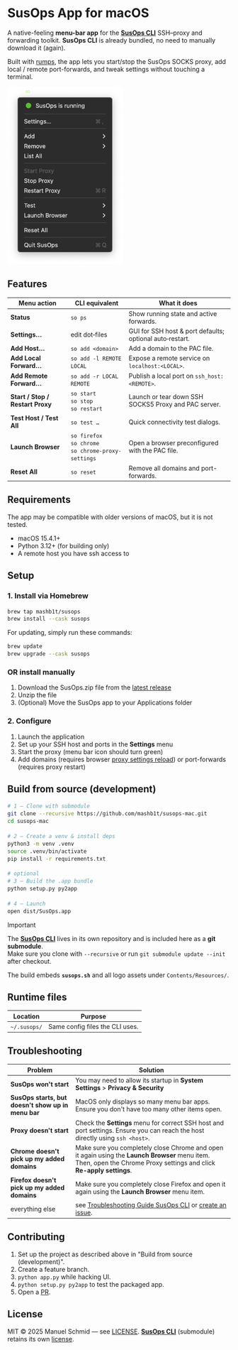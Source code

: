 # SusOps App for macOS

A native-feeling **menu-bar app** for the [**SusOps CLI**](https://github.com/mashb1t/susops-cli) SSH–proxy
and forwarding toolkit. **SusOps CLI** is already bundled, no need to manually download it (again).

Built with [rumps](https://github.com/jaredks/rumps), the app lets you start/stop the SusOps SOCKS proxy, add
local / remote port-forwards, and tweak settings without touching a terminal.

<img src="screenshots/menu.png" alt="Menu" height="400"/>

## Features

| Menu action                      | CLI equivalent                                              | What it does                                             |
|----------------------------------|-------------------------------------------------------------|----------------------------------------------------------|
| **Status**                       | `so ps`                                                     | Show running state and active forwards.                  |
| **Settings…**                    | edit dot‑files                                              | GUI for SSH host & port defaults; optional auto‑restart. |
| **Add Host…**                    | `so add <domain>`                                           | Add a domain to the PAC file.                            |
| **Add Local Forward…**           | `so add -l REMOTE LOCAL`                                    | Expose a remote service on `localhost:<LOCAL>`.          |
| **Add Remote Forward…**          | `so add -r LOCAL REMOTE`                                    | Publish a local port on `ssh_host:<REMOTE>`.             |
| **Start / Stop / Restart Proxy** | `so start`<br/>`so stop`<br/>`so restart`                   | Launch or tear down SSH SOCKS5 Proxy and PAC server.     |
| **Test Host / Test All**         | `so test …`                                                 | Quick connectivity test dialogs.                         |
| **Launch Browser**               | `so firefox`<br/>`so chrome`<br/>`so chrome-proxy-settings` | Open a browser preconfigured with the PAC file.          |
| **Reset All**                    | `so reset`                                                  | Remove all domains and port-forwards.                    |

## Requirements

The app may be compatible with older versions of macOS, but it is not tested.

* macOS 15.4.1+
* Python 3.12+ (for building only)
* A remote host you have ssh access to

## Setup

### 1. Install via Homebrew

```bash
brew tap mashb1t/susops
brew install --cask susops
```

For updating, simply run these commands:

```bash
brew update
brew upgrade --cask susops
```

### OR install manually

1. Download the SusOps.zip file from the [latest release](https://github.com/mashb1t/susops-mac/releases)
2. Unzip the file
3. (Optional) Move the SusOps app to your Applications folder

### 2. Configure

1. Launch the application
2. Set up your SSH host and ports in the **Settings** menu 
3. Start the proxy (menu bar icon should turn green)
4. Add domains (requires browser [proxy settings reload](chrome://net-internals/#proxy)) or port-forwards (requires proxy restart)


## Build from source (development)

```bash
# 1 – Clone with submodule
git clone --recursive https://github.com/mashb1t/susops-mac.git
cd susops-mac

# 2 – Create a venv & install deps
python3 -m venv .venv
source .venv/bin/activate
pip install -r requirements.txt

# optional
# 3 – Build the .app bundle
python setup.py py2app

# 4 – Launch
open dist/SusOps.app
```

> [!IMPORTANT]
> The [**SusOps CLI**](https://github.com/mashb1t/susops-cli) lives in its own repository and is included here as a **git submodule**.  
> Make sure you clone with `--recursive` or run `git submodule update --init` after checkout.

The build embeds **`susops.sh`** and all logo assets under `Contents/Resources/`.

## Runtime files

| Location     | Purpose                         |
|--------------|---------------------------------|
| `~/.susops/` | Same config files the CLI uses. |

## Troubleshooting

| Problem                                            | Solution                                                                                                                                                                                 |
|----------------------------------------------------|------------------------------------------------------------------------------------------------------------------------------------------------------------------------------------------|
| **SusOps won't start**                             | You may need to allow its startup in **System Settings** > **Privacy & Security**                                                                                                        |
| **SusOps starts, but doesn't show up in menu bar** | MacOS only displays so many menu bar apps. Ensure you don't have too many other items open.                                                                                              |
| **Proxy doesn't start**                            | Check the **Settings** menu for correct SSH host and port settings. Ensure you can reach the host directly using `ssh <host>`.                                                        |
| **Chrome doesn't pick up my added domains**        | Make sure you completely close Chrome and open it again using the **Launch Browser** menu item. Then, open the Chrome Proxy settings and click **Re-apply settings**.                    |
| **Firefox doesn't pick up my added domains**       | Make sure you completely close Firefox and open it again using the **Launch Browser** menu item.                                                                                         |
| everything else                                    | see [Troubleshooting Guide SusOps CLI](https://github.com/mashb1t/SusOps-CLI?tab=readme-ov-file#troubleshooting) or [create an issue](https://github.com/mashb1t/SusOps-Mac/issues/new). |

## Contributing

1. Set up the project as described above in "Build from source (development)".
2. Create a feature branch.
3. `python app.py` while hacking UI.
4. `python setup.py py2app` to test the packaged app.
5. Open a [PR](https://github.com/mashb1t/susops-mac/pulls).

## License

MIT © 2025 Manuel Schmid — see [LICENSE](https://github.com/mashb1t/SusOps-Mac/blob/main/LICENSE.txt).
[**SusOps CLI**](https://github.com/mashb1t/susops-cli) (submodule) retains its own [license](https://github.com/mashb1t/SusOps-CLI/blob/main/LICENSE.txt).
